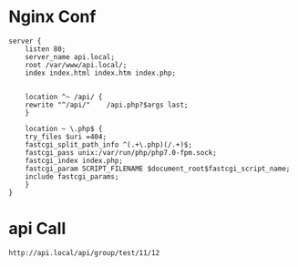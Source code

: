 Nginx Conf
================================

	server {
		listen 80;
		server_name api.local;
		root /var/www/api.local/;
		index index.html index.htm index.php;


	    location ^~ /api/ {
		rewrite "^/api/"	/api.php?$args last;
	    }

	    location ~ \.php$ {
		try_files $uri =404;
		fastcgi_split_path_info ^(.+\.php)(/.+)$;
		fastcgi_pass unix:/var/run/php/php7.0-fpm.sock;
		fastcgi_index index.php;
		fastcgi_param SCRIPT_FILENAME $document_root$fastcgi_script_name;
		include fastcgi_params;
	    }
	}


api Call
================================

	http://api.local/api/group/test/11/12


